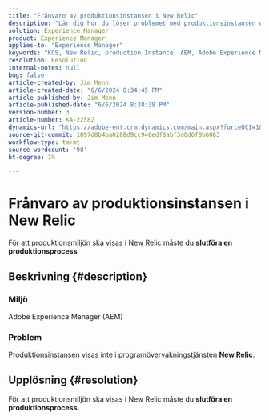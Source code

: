 ```yaml
---
title: "Frånvaro av produktionsinstansen i New Relic"
description: "Lär dig hur du löser problemet med produktionsinstansen där den inte visas i New Relic för programövervakningstjänsten."
solution: Experience Manager
product: Experience Manager
applies-to: "Experience Manager"
keywords: "KCS, New Relic, production Instance, AEM, Adobe Experience Manager, Troubleshooting"
resolution: Resolution
internal-notes: null
bug: false
article-created-by: Jim Menn
article-created-date: "6/6/2024 8:34:45 PM"
article-published-by: Jim Menn
article-published-date: "6/6/2024 8:38:39 PM"
version-number: 3
article-number: KA-22582
dynamics-url: "https://adobe-ent.crm.dynamics.com/main.aspx?forceUCI=1&pagetype=entityrecord&etn=knowledgearticle&id=7f4ce632-4424-ef11-840a-000d3a338844"
source-git-commit: 1097d8b4ba0288d9cc940edf8abf3a0d6f8b6083
workflow-type: tm+mt
source-wordcount: '98'
ht-degree: 1%

---
```


# Frånvaro av produktionsinstansen i New Relic


För att produktionsmiljön ska visas i New Relic måste du <b>slutföra en produktionsprocess</b>.

## Beskrivning {#description}


### <b>Miljö</b>

Adobe Experience Manager (AEM)



### <b>Problem</b>

Produktionsinstansen visas inte i programövervakningstjänsten <b>New Relic</b>.


## Upplösning {#resolution}


För att produktionsmiljön ska visas i New Relic måste du <b>slutföra en produktionsprocess</b>.
